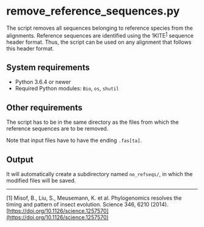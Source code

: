 # remove_reference_sequences.py

The script removes all sequences belonging to reference species from the alignments. Reference sequences are identified using the 1KITE<sup>[1](#one)</sup> sequence header format. Thus, the script can be used on any alignment that follows this header format.

## System requirements

* Python 3.6.4 or newer
* Required Python modules: `Bio`, `os`, `shutil`

## Other requirements

The script has to be in the same directory as the files from which the reference sequences are to be removed.

Note that input files have to have the ending `.fas[ta]`.

## Output

It will automatically create a subdirectory named `no_refseqs/`, in which the modified files will be saved.

---

<a name="one">[1]</a> Misof, B., Liu, S., Meusemann, K. et al. Phylogenomics resolves the timing and pattern of insect evolution. Science 346, 6210 (2014). [https://doi.org/10.1126/science.1257570](https://doi.org/10.1126/science.1257570)
